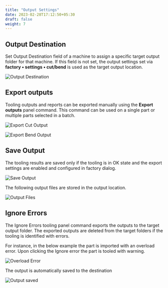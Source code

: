 ```yaml
---
title: "Output Settings"
date: 2023-02-28T17:12:50+05:30
draft: false
weight: 7
---
```


Output Destination
--------------------------

Set Output Destination field of a machine to assign a specific target output folder for that machine. If this field is not set, the output settings set via **factory • settings • cut/bend** is used as the target output location.

![Output Destination](/images/OutputDestination.png)

Export outputs
-----------------------

Tooling outputs and reports can be exported manually using the **Export outputs** panel command. This command can be used on a single part or multiple parts selected in a batch.

![Export Cut Output](/images/ExportCutOut.png)

![Export Bend Output](/images/ExportBendOut.png)

Save Output
------------------

The tooling results are saved only if the tooling is in OK state and the export settings are enabled and configured in factory dialog.

![Save Output](/images/SaveOutput.png)

The following output files are stored in the output location.

![Output Files](/images/OutputFiles.png)

Ignore Errors
---------------------

The Ignore Errors tooling panel command exports the outputs to the target output folder. The exported outputs are deleted from the target folders if the tooling is identified with errors.

For instance, in the below example the part is imported with an overload error. Upon clicking the Ignore error the part is tooled with warning.

![Overload Error](/images/OverloadError.png)

The output is automatically saved to the destination

![Output saved](/images/OutputSaved.png)